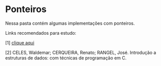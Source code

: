 # Ponteiros 

Nessa pasta contém algumas implementações com ponteiros. 


Links recomendados para estudo:

[1] [clique aqui](https://www.treinaweb.com.br/blog/ponteiros-em-c-uma-abordagem-basica-e-inicial)

[2] CELES, Waldemar; CERQUEIRA, Renato; RANGEL, José. Introdução a estruturas de dados: com técnicas de programação em C.
